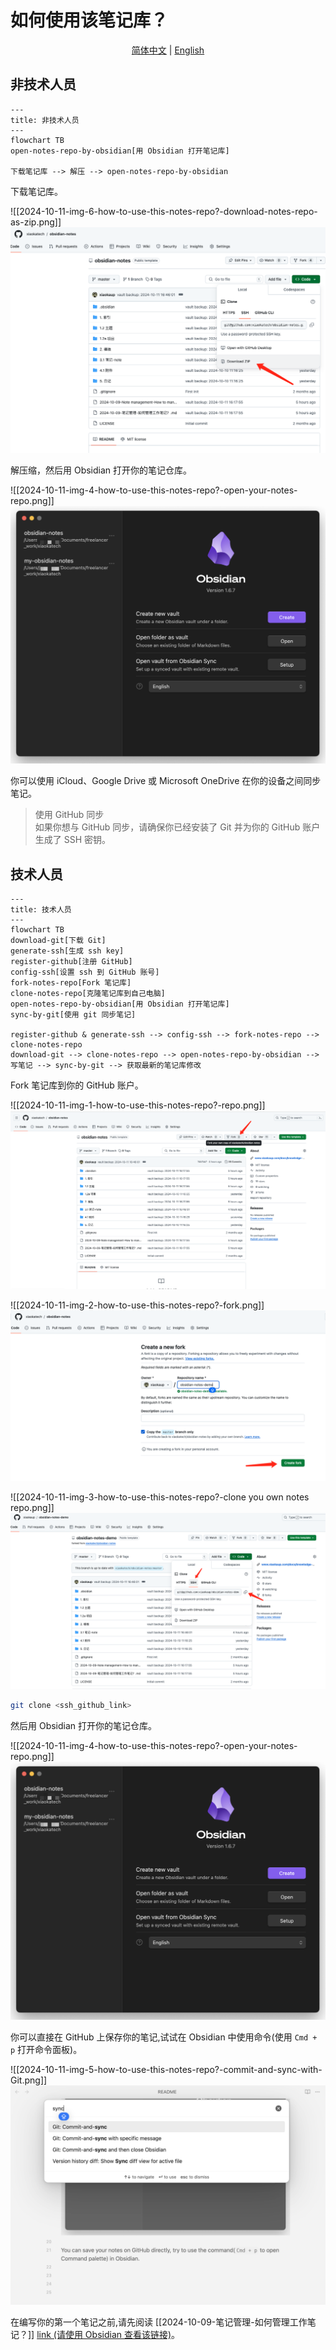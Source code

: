 # 如何使用该笔记库？

<p align="center">
  <a href="./README.md">简体中文</a> |
  <a href="./README_en.md">English</a>
</p>

## 非技术人员

```mermaid
---
title: 非技术人员
---
flowchart TB
open-notes-repo-by-obsidian[用 Obsidian 打开笔记库]

下载笔记库 --> 解压 --> open-notes-repo-by-obsidian
```

下载笔记库。

![[2024-10-11-img-6-how-to-use-this-notes-repo?-download-notes-repo-as-zip.png]]
![2024-10-11-img-6-how-to-use-this-notes-repo?-download-notes-repo-as-zip.png](./4.1%20附件/2024-10-11-img-6-how-to-use-this-notes-repo%3F-download-notes-repo-as-zip.png)

解压缩，然后用 Obsidian 打开你的笔记仓库。

![[2024-10-11-img-4-how-to-use-this-notes-repo?-open-your-notes-repo.png]]
![2024-10-11-img-4-how-to-use-this-notes-repo?-open-your-notes-repo.png](./4.1%20附件/2024-10-11-img-4-how-to-use-this-notes-repo%3F-open-your-notes-repo.png)

你可以使用 iCloud、Google Drive 或 Microsoft OneDrive 在你的设备之间同步笔记。

> 使用 GitHub 同步  
> 如果你想与 GitHub 同步，请确保你已经安装了 Git 并为你的 GitHub 账户生成了 SSH 密钥。

## 技术人员

```mermaid
---
title: 技术人员
---
flowchart TB
download-git[下载 Git]
generate-ssh[生成 ssh key]
register-github[注册 GitHub]
config-ssh[设置 ssh 到 GitHub 账号]
fork-notes-repo[Fork 笔记库]
clone-notes-repo[克隆笔记库到自己电脑]
open-notes-repo-by-obsidian[用 Obsidian 打开笔记库]
sync-by-git[使用 git 同步笔记]

register-github & generate-ssh --> config-ssh --> fork-notes-repo --> clone-notes-repo
download-git --> clone-notes-repo --> open-notes-repo-by-obsidian --> 写笔记 --> sync-by-git --> 获取最新的笔记库修改
```

Fork 笔记库到你的 GitHub 账户。

![[2024-10-11-img-1-how-to-use-this-notes-repo?-repo.png]]
![2024-10-11-img-1-how-to-use-this-notes-repo?-repo.png](./4.1%20附件/2024-10-11-img-1-how-to-use-this-notes-repo%3F-repo.png)

![[2024-10-11-img-2-how-to-use-this-notes-repo?-fork.png]]
![2024-10-11-img-2-how to use this notes repo?-fork.png](./4.1%20附件/2024-10-11-img-2-how-to-use-this-notes-repo%3F-fork.png)

![[2024-10-11-img-3-how-to-use-this-notes-repo?-clone you own notes repo.png]]
![2024-10-11-img-3-how to use this notes repo?-clone you own notes repo.png](./4.1%20附件/2024-10-11-img-3-how-to-use-this-notes-repo%3F-clone%20you%20own%20notes%20repo.png)

```bash
git clone <ssh_github_link>
```

然后用 Obsidian 打开你的笔记仓库。

![[2024-10-11-img-4-how-to-use-this-notes-repo?-open-your-notes-repo.png]]
![2024-10-11-img-4-how-to-use-this-notes-repo?-open-your-notes-repo.png](./4.1%20附件/2024-10-11-img-4-how-to-use-this-notes-repo%3F-open-your-notes-repo.png)

你可以直接在 GitHub 上保存你的笔记,试试在 Obsidian 中使用命令(使用 `Cmd + p` 打开命令面板)。

![[2024-10-11-img-5-how-to-use-this-notes-repo?-commit-and-sync-with-Git.png]]
![2024-10-11-img-5-how to use this notes repo?-commit-and-sync-with-Git.png](./4.1%20附件/2024-10-11-img-5-how-to-use-this-notes-repo%3F-commit-and-sync-with-Git.png)

在编写你的第一个笔记之前,请先阅读 [[2024-10-09-笔记管理-如何管理工作笔记？]] [link (请使用 Obsidian 查看该链接)](./2024-10-09-笔记管理-如何管理工作笔记？.md)。
